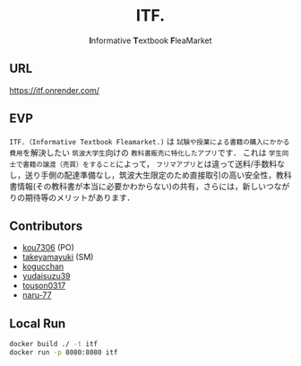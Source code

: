 <h1 align="center">
   ITF.
</h1>

<div align="center">
   <strong>I</strong>nformative <strong>T</strong>extbook <strong>F</strong>leaMarket
</div>


## URL
https://itf.onrender.com/


## EVP
`ITF.（Informative Textbook Fleamarket.)` は
`試験や授業による書籍の購入にかかる費用`を解決したい
`筑波大学生`向けの
`教科書販売に特化したアプリ`です．
これは `学生同士で書籍の譲渡（売買）をすること`によって，
`フリマアプリ`とは違って送料/手数料なし，送り手側の配達準備なし，筑波大生限定のため直接取引の高い安全性，教科書情報(その教科書が本当に必要かわからない)の共有，さらには，新しいつながりの期待等のメリットがあります．


## Contributors
- [kou7306](https://github.com/kou7306) (PO)
- [takeyamayuki](https://github.com/takeyamayuki) (SM)
- [kogucchan](https://github.com/kogucchan)
- [yudaisuzu39](https://github.com/yudaisuzu39)
- [touson0317](https://github.com/touson0317)
- [naru-77](https://github.com/naru-77)



## Local Run
```bash
docker build ./ -t itf
docker run -p 8080:8080 itf
```
